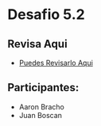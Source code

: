 # Desafio 5.2

## Revisa Aqui

- [Puedes Revisarlo Aqui](https://clever-kleicha-5bfa9e.netlify.app)

## Participantes:

- Aaron Bracho
- Juan Boscan

